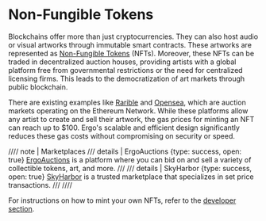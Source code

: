 # Non-Fungible Tokens

Blockchains offer more than just cryptocurrencies. They can also host audio or visual artworks through immutable smart contracts. These artworks are represented as [Non-Fungible Tokens](https://en.wikipedia.org/wiki/Non-fungible_token) (NFTs). Moreover, these NFTs can be traded in decentralized auction houses, providing artists with a global platform free from governmental restrictions or the need for centralized licensing firms. This leads to the democratization of art markets through public blockchain.

There are existing examples like [Rarible](https://rarible.com/) and [Opensea](https://opensea.io/), which are auction markets operating on the Ethereum Network. While these platforms allow any artist to create and sell their artwork, the gas prices for minting an NFT can reach up to $100. Ergo's scalable and efficient design significantly reduces these gas costs without compromising on security or speed. 

//// note | Marketplaces
/// details | ErgoAuctions
     {type: success, open: true}
[ErgoAuctions](ergo-auctions.md) is a platform where you can bid on and sell a variety of collectible tokens, art, and more.
///
/// details | SkyHarbor
     {type: success, open: true}
[SkyHarbor](skyharbor.md) is a trusted marketplace that specializes in set price transactions. 
///
////

For instructions on how to mint your own NFTs, refer to the [developer section](create.md).

